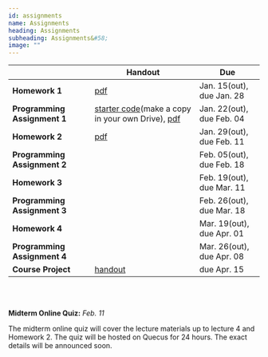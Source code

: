 ```yaml
---
id: assignments
name: Assignments
heading: Assignments
subheading: Assignments&#58;
image: ""
---
```


|           | Handout                | Due
|-----------|------------------------|---------
| **Homework 1**   |  [pdf](assets/assignments/HW01.pdf)        | Jan. 15(out), due Jan. 28 
| **Programming Assignment 1**   | [starter code](https://colab.research.google.com/github/uoft-csc413/2022/blob/master/assets/assignments/a1-code.ipynb)(make a copy in your own Drive), [pdf](assets/assignments/PA01.pdf)  | Jan. 22(out), due Feb. 04 
| **Homework 2**   |  [pdf](assets/assignments/HW02.pdf)       | Jan. 29(out), due Feb. 11
| **Programming Assignment 2**   |          | Feb. 05(out), due Feb. 18 
| **Homework 3**   |         | Feb. 19(out), due Mar. 11 
| **Programming Assignment 3**   |       | Feb. 26(out), due Mar. 18
| **Homework 4**  |    | Mar. 19(out), due Apr. 01
| **Programming Assignment 4**   |     | Mar. 26(out), due Apr. 08
| **Course Project**   | [handout](assets/misc/project_handout.pdf)      | due Apr. 15

<br/> 

<br/> 

**Midterm Online Quiz:**  *Feb. 11* 

The midterm online quiz will cover the lecture materials up to lecture 4 and Homework 2. The quiz will be hosted on Quecus for 24 hours. The exact details will be announced soon.
